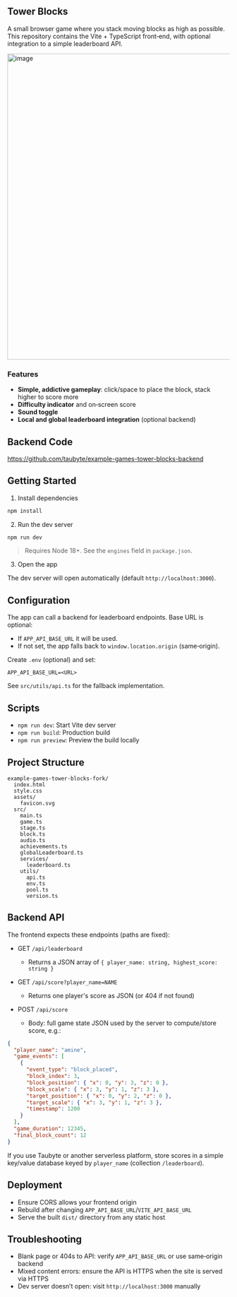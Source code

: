 ## Tower Blocks

A small browser game where you stack moving blocks as high as possible. This repository contains the Vite + TypeScript front‑end, with optional integration to a simple leaderboard API.



<img width="1133" height="693" alt="image" src="https://github.com/user-attachments/assets/da5803f5-f4fb-4dd6-b4e3-2541f48ea576" />


### Features

- **Simple, addictive gameplay**: click/space to place the block, stack higher to score more
- **Difficulty indicator** and on‑screen score
- **Sound toggle**
- **Local and global leaderboard integration** (optional backend)

## Backend Code

https://github.com/taubyte/example-games-tower-blocks-backend

## Getting Started

1. Install dependencies

```bash
npm install
```

2. Run the dev server

```bash
npm run dev
```

> Requires Node 18+. See the `engines` field in `package.json`.

3. Open the app

The dev server will open automatically (default `http://localhost:3000`).

## Configuration

The app can call a backend for leaderboard endpoints. Base URL is optional:

- If `APP_API_BASE_URL` it will be used.
- If not set, the app falls back to `window.location.origin` (same‑origin).

Create `.env` (optional) and set:

```env
APP_API_BASE_URL=<URL>
```

See `src/utils/api.ts` for the fallback implementation.

## Scripts

- `npm run dev`: Start Vite dev server
- `npm run build`: Production build
- `npm run preview`: Preview the build locally

## Project Structure

```
example-games-tower-blocks-fork/
  index.html
  style.css
  assets/
    favicon.svg
  src/
    main.ts
    game.ts
    stage.ts
    block.ts
    audio.ts
    achievements.ts
    globalLeaderboard.ts
    services/
      leaderboard.ts
    utils/
      api.ts
      env.ts
      pool.ts
      version.ts
```

## Backend API

The frontend expects these endpoints (paths are fixed):

- GET `/api/leaderboard`

  - Returns a JSON array of `{ player_name: string, highest_score: string }`

- GET `/api/score?player_name=NAME`

  - Returns one player's score as JSON (or 404 if not found)

- POST `/api/score`
  - Body: full game state JSON used by the server to compute/store score, e.g.:

```json
{
  "player_name": "amine",
  "game_events": [
    {
      "event_type": "block_placed",
      "block_index": 3,
      "block_position": { "x": 0, "y": 3, "z": 0 },
      "block_scale": { "x": 3, "y": 1, "z": 3 },
      "target_position": { "x": 0, "y": 2, "z": 0 },
      "target_scale": { "x": 3, "y": 1, "z": 3 },
      "timestamp": 1200
    }
  ],
  "game_duration": 12345,
  "final_block_count": 12
}
```

If you use Taubyte or another serverless platform, store scores in a simple key/value database keyed by `player_name` (collection `/leaderboard`).

## Deployment

- Ensure CORS allows your frontend origin
- Rebuild after changing `APP_API_BASE_URL`/`VITE_API_BASE_URL`
- Serve the built `dist/` directory from any static host

## Troubleshooting

- Blank page or 404s to API: verify `APP_API_BASE_URL` or use same‑origin backend
- Mixed content errors: ensure the API is HTTPS when the site is served via HTTPS
- Dev server doesn’t open: visit `http://localhost:3000` manually
